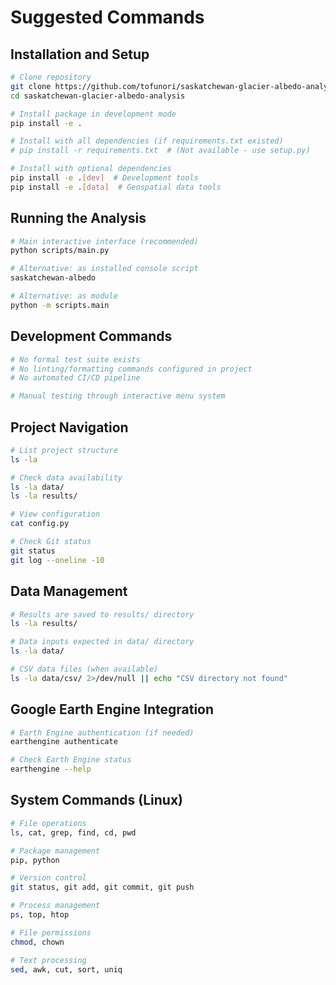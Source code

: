 # Suggested Commands

## Installation and Setup
```bash
# Clone repository
git clone https://github.com/tofunori/saskatchewan-glacier-albedo-analysis.git
cd saskatchewan-glacier-albedo-analysis

# Install package in development mode
pip install -e .

# Install with all dependencies (if requirements.txt existed)
# pip install -r requirements.txt  # (Not available - use setup.py)

# Install with optional dependencies
pip install -e .[dev]  # Development tools
pip install -e .[data]  # Geospatial data tools
```

## Running the Analysis
```bash
# Main interactive interface (recommended)
python scripts/main.py

# Alternative: as installed console script
saskatchewan-albedo

# Alternative: as module
python -m scripts.main
```

## Development Commands
```bash
# No formal test suite exists
# No linting/formatting commands configured in project
# No automated CI/CD pipeline

# Manual testing through interactive menu system
```

## Project Navigation
```bash
# List project structure
ls -la

# Check data availability
ls -la data/
ls -la results/

# View configuration
cat config.py

# Check Git status
git status
git log --oneline -10
```

## Data Management
```bash
# Results are saved to results/ directory
ls -la results/

# Data inputs expected in data/ directory
ls -la data/

# CSV data files (when available)
ls -la data/csv/ 2>/dev/null || echo "CSV directory not found"
```

## Google Earth Engine Integration
```bash
# Earth Engine authentication (if needed)
earthengine authenticate

# Check Earth Engine status
earthengine --help
```

## System Commands (Linux)
```bash
# File operations
ls, cat, grep, find, cd, pwd

# Package management
pip, python

# Version control
git status, git add, git commit, git push

# Process management
ps, top, htop

# File permissions
chmod, chown

# Text processing
sed, awk, cut, sort, uniq
```